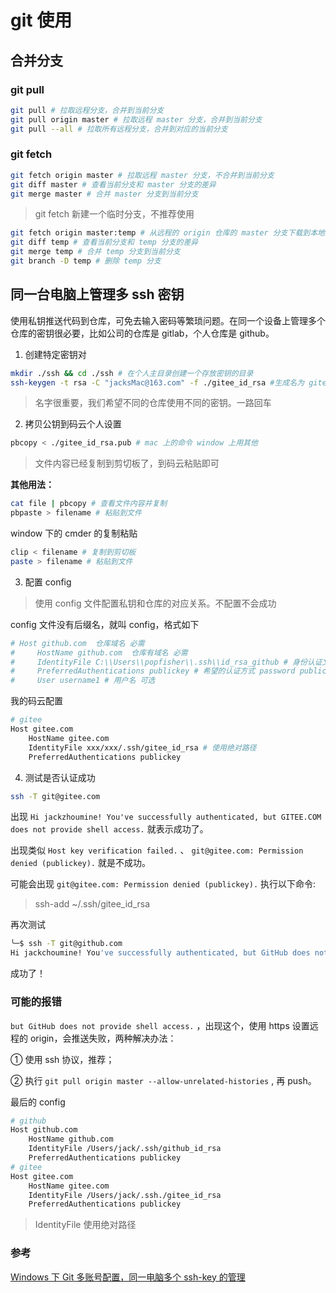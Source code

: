 # git 使用

## 合并分支

### git pull

```bash
git pull # 拉取远程分支，合并到当前分支
git pull origin master # 拉取远程 master 分支，合并到当前分支
git pull --all # 拉取所有远程分支，合并到对应的当前分支
```

### git fetch

```bash
git fetch origin master # 拉取远程 master 分支，不合并到当前分支
git diff master # 查看当前分支和 master 分支的差异
git merge master # 合并 master 分支到当前分支
```

> git fetch 新建一个临时分支，不推荐使用

```bash
git fetch origin master:temp # 从远程的 origin 仓库的 master 分支下载到本地并新建一个分支 temp
git diff temp # 查看当前分支和 temp 分支的差异
git merge temp # 合并 temp 分支到当前分支
git branch -D temp # 删除 temp 分支
```

## 同一台电脑上管理多 ssh 密钥

使用私钥推送代码到仓库，可免去输入密码等繁琐问题。在同一个设备上管理多个仓库的密钥很必要，比如公司的仓库是 gitlab，个人仓库是 github。

1. 创建特定密钥对

```bash
mkdir ./ssh && cd ./ssh # 在个人主目录创建一个存放密钥的目录
ssh-keygen -t rsa -C "jacksMac@163.com" -f ./gitee_id_rsa #生成名为 gitee_id_rsa 的密钥对是给码云仓库使用的
```

> 名字很重要，我们希望不同的仓库使用不同的密钥。一路回车

2. 拷贝公钥到码云个人设置

```bash
pbcopy < ./gitee_id_rsa.pub # mac 上的命令 window 上用其他
```

> 文件内容已经复制到剪切板了，到码云粘贴即可

**其他用法：**

```bash
cat file | pbcopy # 查看文件内容并复制
pbpaste > filename # 粘贴到文件
```

window 下的 cmder 的复制粘贴

```bash
clip < filename # 复制到剪切板
paste > filename # 粘贴到文件
```

3. 配置 config

> 使用 config 文件配置私钥和仓库的对应关系。不配置不会成功

config 文件没有后缀名，就叫 config，格式如下

```bash
# Host github.com  仓库域名 必需
#     HostName github.com  仓库有域名 必需
#     IdentityFile C:\\Users\\popfisher\\.ssh\\id_rsa_github # 身份认证文件，私钥路径--绝对路径 window 下路径要 \\
#     PreferredAuthentications publickey # 希望的认证方式 password publickey,keyboard-interactive等
#     User username1 # 用户名 可选
```

我的码云配置

```bash
# gitee
Host gitee.com
    HostName gitee.com
    IdentityFile xxx/xxx/.ssh/gitee_id_rsa # 使用绝对路径
    PreferredAuthentications publickey
```

4. 测试是否认证成功

```bash
ssh -T git@gitee.com
```

出现 `Hi jackzhoumine! You've successfully authenticated, but GITEE.COM does not provide shell access.` 就表示成功了。

出现类似 `Host key verification failed.` 、 `git@gitee.com: Permission denied (publickey).` 就是不成功。

可能会出现 `git@gitee.com: Permission denied (publickey).` 执行以下命令:

> ssh-add ~/.ssh/gitee_id_rsa

再次测试

```bash
╰─$ ssh -T git@github.com
Hi jackchoumine! You've successfully authenticated, but GitHub does not provide shell access.
```

成功了！

### 可能的报错

`but GitHub does not provide shell access.` ，出现这个，使用 https 设置远程的 origin，会推送失败，两种解决办法：

① 使用 ssh 协议，推荐；

② 执行 `git pull origin master --allow-unrelated-histories` , 再 push。

最后的 config

```bash
# github
Host github.com
    HostName github.com
    IdentityFile /Users/jack/.ssh/github_id_rsa
    PreferredAuthentications publickey
# gitee
Host gitee.com
    HostName gitee.com
    IdentityFile /Users/jack/.ssh./gitee_id_rsa
    PreferredAuthentications publickey
```

> IdentityFile 使用绝对路径

### 参考

[Windows 下 Git 多账号配置，同一电脑多个 ssh-key 的管理](https://www.cnblogs.com/popfisher/p/5731232.html)

<!-- 为何没进入版本控制 -->
